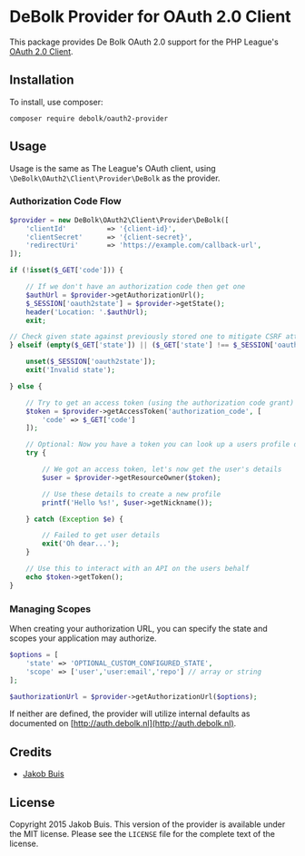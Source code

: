 # DeBolk Provider for OAuth 2.0 Client
This package provides De Bolk OAuth 2.0 support for the PHP League's [OAuth 2.0 Client](https://debolk.com/thephpleague/oauth2-client).

## Installation

To install, use composer:

```
composer require debolk/oauth2-provider
```

## Usage

Usage is the same as The League's OAuth client, using `\DeBolk\OAuth2\Client\Provider\DeBolk` as the provider.

### Authorization Code Flow

```php
$provider = new DeBolk\OAuth2\Client\Provider\DeBolk([
    'clientId'          => '{client-id}',
    'clientSecret'      => '{client-secret}',
    'redirectUri'       => 'https://example.com/callback-url',
]);

if (!isset($_GET['code'])) {

    // If we don't have an authorization code then get one
    $authUrl = $provider->getAuthorizationUrl();
    $_SESSION['oauth2state'] = $provider->getState();
    header('Location: '.$authUrl);
    exit;

// Check given state against previously stored one to mitigate CSRF attack
} elseif (empty($_GET['state']) || ($_GET['state'] !== $_SESSION['oauth2state'])) {

    unset($_SESSION['oauth2state']);
    exit('Invalid state');

} else {

    // Try to get an access token (using the authorization code grant)
    $token = $provider->getAccessToken('authorization_code', [
        'code' => $_GET['code']
    ]);

    // Optional: Now you have a token you can look up a users profile data
    try {

        // We got an access token, let's now get the user's details
        $user = $provider->getResourceOwner($token);

        // Use these details to create a new profile
        printf('Hello %s!', $user->getNickname());

    } catch (Exception $e) {

        // Failed to get user details
        exit('Oh dear...');
    }

    // Use this to interact with an API on the users behalf
    echo $token->getToken();
}
```

### Managing Scopes

When creating your authorization URL, you can specify the state and scopes your application may authorize.

```php
$options = [
    'state' => 'OPTIONAL_CUSTOM_CONFIGURED_STATE',
    'scope' => ['user','user:email','repo'] // array or string
];

$authorizationUrl = $provider->getAuthorizationUrl($options);
```
If neither are defined, the provider will utilize internal defaults as documented on [http://auth.debolk.nl](http://auth.debolk.nl).

## Credits

- [Jakob Buis](http://www.jakobbuis.nl)

## License
Copyright 2015 Jakob Buis. This version of the provider is available under the MIT license. Please see the `LICENSE` file for the complete text of the license.
